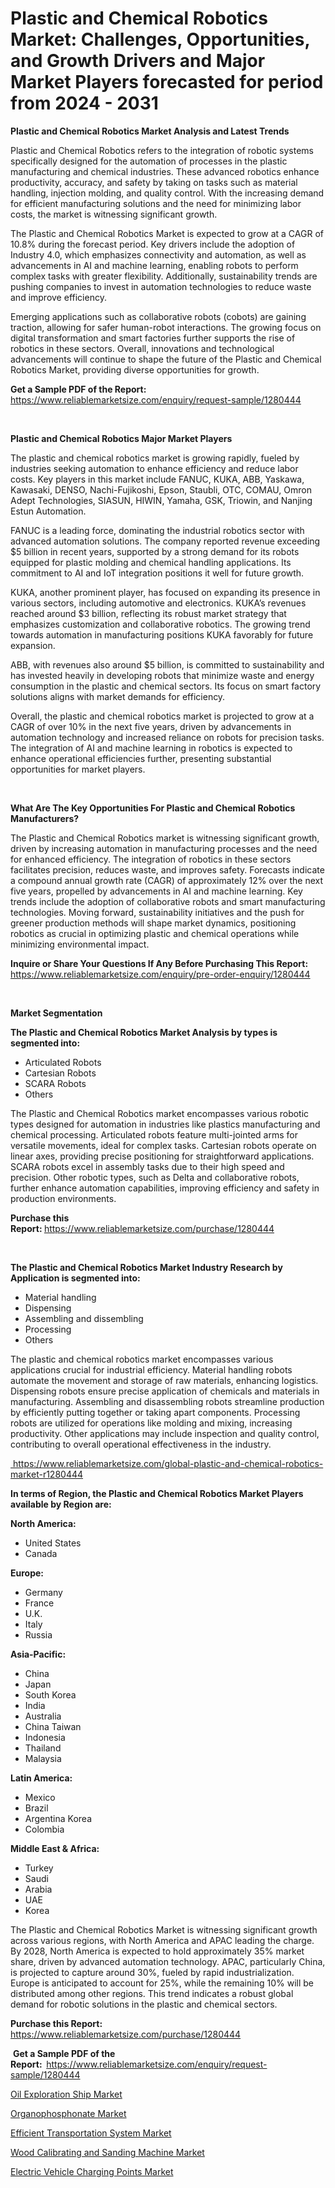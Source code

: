 <p><h1>Plastic and Chemical Robotics Market: Challenges, Opportunities, and Growth Drivers and Major Market Players forecasted for period from 2024 - 2031</h1></p><p><strong>Plastic and Chemical Robotics Market Analysis and Latest Trends</strong></p>
<p><p>Plastic and Chemical Robotics refers to the integration of robotic systems specifically designed for the automation of processes in the plastic manufacturing and chemical industries. These advanced robotics enhance productivity, accuracy, and safety by taking on tasks such as material handling, injection molding, and quality control. With the increasing demand for efficient manufacturing solutions and the need for minimizing labor costs, the market is witnessing significant growth.</p><p>The Plastic and Chemical Robotics Market is expected to grow at a CAGR of 10.8% during the forecast period. Key drivers include the adoption of Industry 4.0, which emphasizes connectivity and automation, as well as advancements in AI and machine learning, enabling robots to perform complex tasks with greater flexibility. Additionally, sustainability trends are pushing companies to invest in automation technologies to reduce waste and improve efficiency.</p><p>Emerging applications such as collaborative robots (cobots) are gaining traction, allowing for safer human-robot interactions. The growing focus on digital transformation and smart factories further supports the rise of robotics in these sectors. Overall, innovations and technological advancements will continue to shape the future of the Plastic and Chemical Robotics Market, providing diverse opportunities for growth.</p></p>
<p><strong>Get a Sample PDF of the Report:&nbsp;</strong> <a href="https://www.reliablemarketsize.com/enquiry/request-sample/1280444?utm_campaign=1143&utm_medium=2&utm_source=Github&utm_content=ia&utm_term=10122024&utm_id=plastic-and-chemical-robotics">https://www.reliablemarketsize.com/enquiry/request-sample/1280444</a></p>
<p>&nbsp;</p>
<p><strong>Plastic and Chemical Robotics Major Market Players</strong></p>
<p><p>The plastic and chemical robotics market is growing rapidly, fueled by industries seeking automation to enhance efficiency and reduce labor costs. Key players in this market include FANUC, KUKA, ABB, Yaskawa, Kawasaki, DENSO, Nachi-Fujikoshi, Epson, Staubli, OTC, COMAU, Omron Adept Technologies, SIASUN, HIWIN, Yamaha, GSK, Triowin, and Nanjing Estun Automation.</p><p>FANUC is a leading force, dominating the industrial robotics sector with advanced automation solutions. The company reported revenue exceeding $5 billion in recent years, supported by a strong demand for its robots equipped for plastic molding and chemical handling applications. Its commitment to AI and IoT integration positions it well for future growth.</p><p>KUKA, another prominent player, has focused on expanding its presence in various sectors, including automotive and electronics. KUKA’s revenues reached around $3 billion, reflecting its robust market strategy that emphasizes customization and collaborative robotics. The growing trend towards automation in manufacturing positions KUKA favorably for future expansion.</p><p>ABB, with revenues also around $5 billion, is committed to sustainability and has invested heavily in developing robots that minimize waste and energy consumption in the plastic and chemical sectors. Its focus on smart factory solutions aligns with market demands for efficiency.</p><p>Overall, the plastic and chemical robotics market is projected to grow at a CAGR of over 10% in the next five years, driven by advancements in automation technology and increased reliance on robots for precision tasks. The integration of AI and machine learning in robotics is expected to enhance operational efficiencies further, presenting substantial opportunities for market players.</p></p>
<p>&nbsp;</p>
<p><strong>What Are The Key Opportunities For Plastic and Chemical Robotics Manufacturers?</strong></p>
<p><p>The Plastic and Chemical Robotics market is witnessing significant growth, driven by increasing automation in manufacturing processes and the need for enhanced efficiency. The integration of robotics in these sectors facilitates precision, reduces waste, and improves safety. Forecasts indicate a compound annual growth rate (CAGR) of approximately 12% over the next five years, propelled by advancements in AI and machine learning. Key trends include the adoption of collaborative robots and smart manufacturing technologies. Moving forward, sustainability initiatives and the push for greener production methods will shape market dynamics, positioning robotics as crucial in optimizing plastic and chemical operations while minimizing environmental impact.</p></p>
<p><strong>Inquire or Share Your Questions If Any Before Purchasing This Report:</strong> <a href="https://www.reliablemarketsize.com/enquiry/pre-order-enquiry/1280444?utm_campaign=1143&utm_medium=2&utm_source=Github&utm_content=ia&utm_term=10122024&utm_id=plastic-and-chemical-robotics">https://www.reliablemarketsize.com/enquiry/pre-order-enquiry/1280444</a></p>
<p>&nbsp;</p>
<p><strong>Market Segmentation</strong></p>
<p><strong>The Plastic and Chemical Robotics Market Analysis by types is segmented into:</strong></p>
<p><ul><li>Articulated Robots</li><li>Cartesian Robots</li><li>SCARA Robots</li><li>Others</li></ul></p>
<p><p>The Plastic and Chemical Robotics market encompasses various robotic types designed for automation in industries like plastics manufacturing and chemical processing. Articulated robots feature multi-jointed arms for versatile movements, ideal for complex tasks. Cartesian robots operate on linear axes, providing precise positioning for straightforward applications. SCARA robots excel in assembly tasks due to their high speed and precision. Other robotic types, such as Delta and collaborative robots, further enhance automation capabilities, improving efficiency and safety in production environments.</p></p>
<p><strong>Purchase this Report:&nbsp;</strong><a href="https://www.reliablemarketsize.com/purchase/1280444?utm_campaign=1143&utm_medium=2&utm_source=Github&utm_content=ia&utm_term=10122024&utm_id=plastic-and-chemical-robotics">https://www.reliablemarketsize.com/purchase/1280444</a></p>
<p>&nbsp;</p>
<p><strong>The Plastic and Chemical Robotics Market Industry Research by Application is segmented into:</strong></p>
<p><ul><li>Material handling</li><li>Dispensing</li><li>Assembling and dissembling</li><li>Processing</li><li>Others</li></ul></p>
<p><p>The plastic and chemical robotics market encompasses various applications crucial for industrial efficiency. Material handling robots automate the movement and storage of raw materials, enhancing logistics. Dispensing robots ensure precise application of chemicals and materials in manufacturing. Assembling and disassembling robots streamline production by efficiently putting together or taking apart components. Processing robots are utilized for operations like molding and mixing, increasing productivity. Other applications may include inspection and quality control, contributing to overall operational effectiveness in the industry.</p></p>
<p><a href="https://www.reliablemarketsize.com/global-plastic-and-chemical-robotics-market-r1280444?utm_campaign=1143&utm_medium=2&utm_source=Github&utm_content=ia&utm_term=10122024&utm_id=plastic-and-chemical-robotics">&nbsp;https://www.reliablemarketsize.com/global-plastic-and-chemical-robotics-market-r1280444</a></p>
<p><strong>In terms of Region, the Plastic and Chemical Robotics Market Players available by Region are:</strong></p>
<p>
    <p> <strong> North America: </strong>
        <ul>
            <li>United States</li>
            <li>Canada</li>
        </ul>
        </p> 
    <p> <strong> Europe: </strong>
        <ul>
            <li>Germany</li>
            <li>France</li>
            <li>U.K.</li>
            <li>Italy</li>
            <li>Russia</li>
        </ul>
        </p> 
    <p> <strong> Asia-Pacific: </strong>
        <ul>
            <li>China</li>
            <li>Japan</li>
            <li>South Korea</li>
            <li>India</li>
            <li>Australia</li>
            <li>China Taiwan</li>
            <li>Indonesia</li>
            <li>Thailand</li>
            <li>Malaysia</li>
        </ul>
        </p> 
    <p> <strong> Latin America: </strong>
        <ul>
            <li>Mexico</li>
            <li>Brazil</li>
            <li>Argentina Korea</li>
            <li>Colombia</li>
        </ul>
        </p> 
    <p> <strong> Middle East & Africa: </strong>
        <ul>
            <li>Turkey</li>
            <li>Saudi</li>
            <li>Arabia</li>
            <li>UAE</li>
            <li>Korea</li>
        </ul>
    </p>
    </p>
<p><p>The Plastic and Chemical Robotics Market is witnessing significant growth across various regions, with North America and APAC leading the charge. By 2028, North America is expected to hold approximately 35% market share, driven by advanced automation technology. APAC, particularly China, is projected to capture around 30%, fueled by rapid industrialization. Europe is anticipated to account for 25%, while the remaining 10% will be distributed among other regions. This trend indicates a robust global demand for robotic solutions in the plastic and chemical sectors.</p></p>
<p><strong>Purchase this Report: </strong><a href="https://www.reliablemarketsize.com/purchase/1280444?utm_campaign=1143&utm_medium=2&utm_source=Github&utm_content=ia&utm_term=10122024&utm_id=plastic-and-chemical-robotics">https://www.reliablemarketsize.com/purchase/1280444</a></p>
<p>&nbsp;<strong>Get a Sample PDF of the Report:&nbsp;&nbsp;</strong><a href="https://www.reliablemarketsize.com/enquiry/request-sample/1280444?utm_campaign=1143&utm_medium=2&utm_source=Github&utm_content=ia&utm_term=10122024&utm_id=plastic-and-chemical-robotics">https://www.reliablemarketsize.com/enquiry/request-sample/1280444</a></p>
<p><strong></strong></p>
<p><p><a href="https://www.linkedin.com/pulse/market-trends-growth-oil-exploration-ship-industry-10-cagr-cqfpe?utm_campaign=1143&utm_medium=2&utm_source=Github&utm_content=ia&utm_term=10122024&utm_id=plastic-and-chemical-robotics">Oil Exploration Ship Market</a></p><p><a href="https://www.linkedin.com/pulse/organophosphonate-market-analysis-report-2024-2031-size-growing-cp4vf?utm_campaign=1143&utm_medium=2&utm_source=Github&utm_content=ia&utm_term=10122024&utm_id=plastic-and-chemical-robotics">Organophosphonate Market</a></p><p><a href="https://www.linkedin.com/pulse/efficient-transportation-system-market-global-regional-qxhje?utm_campaign=1143&utm_medium=2&utm_source=Github&utm_content=ia&utm_term=10122024&utm_id=plastic-and-chemical-robotics">Efficient Transportation System Market</a></p><p><a href="https://github.com/castoriffic/Market-Research-Report-List-5/blob/main/wood-calibrating-and-sanding-machine-market.md?utm_campaign=1143&utm_medium=2&utm_source=Github&utm_content=ia&utm_term=10122024&utm_id=plastic-and-chemical-robotics">Wood Calibrating and Sanding Machine Market</a></p><p><a href="https://www.linkedin.com/pulse/impact-latest-trends-electric-vehicle-charging-points-market-obrre?utm_campaign=1143&utm_medium=2&utm_source=Github&utm_content=ia&utm_term=10122024&utm_id=plastic-and-chemical-robotics">Electric Vehicle Charging Points Market</a></p></p>